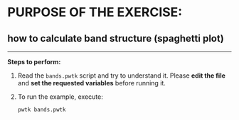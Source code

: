 # PURPOSE OF THE EXERCISE:
## how to calculate band structure (spaghetti plot)
---------------------------------------------------

**Steps to perform:**

1. Read the `bands.pwtk` script and try to understand it. Please **edit
   the file** and **set the requested variables** before running it.

2. To run the example, execute:

       pwtk bands.pwtk


